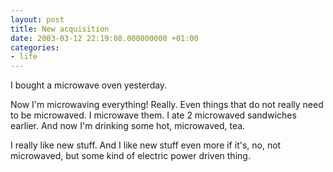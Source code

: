 ```yaml
---
layout: post
title: New acquisition
date: 2003-03-12 22:19:08.000000000 +01:00
categories:
- life
---
```

I bought a microwave oven yesterday.

Now I'm microwaving everything! Really. Even things that do not really need to be microwaved. I microwave them. I ate 2 microwaved sandwiches earlier. And now I'm drinking some hot, microwaved, tea.

I really like new stuff. And I like new stuff even more if it's, no, not microwaved, but some kind of electric power driven thing.
